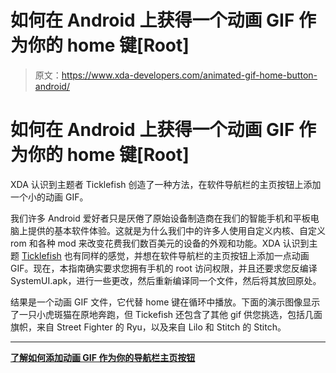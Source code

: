 # 如何在 Android 上获得一个动画 GIF 作为你的 home 键[Root]

> 原文：<https://www.xda-developers.com/animated-gif-home-button-android/>

# 如何在 Android 上获得一个动画 GIF 作为你的 home 键[Root]

XDA 认识到主题者 Ticklefish 创造了一种方法，在软件导航栏的主页按钮上添加一个小的动画 GIF。

我们许多 Android 爱好者只是厌倦了原始设备制造商在我们的智能手机和平板电脑上提供的基本软件体验。这就是为什么我们中的许多人使用自定义内核、自定义 rom 和各种 mod 来改变花费我们数百美元的设备的外观和功能。XDA 认识到主题 [Ticklefish](https://forum.xda-developers.com/member.php?u=4315551) 也有同样的感觉，并想在软件导航栏的主页按钮上添加一点动画 GIF。现在，本指南确实要求您拥有手机的 root 访问权限，并且还要求您反编译 SystemUI.apk，进行一些更改，然后重新编译同一个文件，然后将其放回原处。

结果是一个动画 GIF 文件，它代替 home 键在循环中播放。下面的演示图像显示了一只小虎斑猫在原地奔跑，但 Tickefish 还包含了其他 gif 供您挑选，包括几面旗帜，来自 Street Fighter 的 Ryu，以及来自 Lilo 和 Stitch 的 Stitch。

* * *

[**了解如何添加动画 GIF 作为你的导航栏主页按钮**](https://forum.xda-developers.com/crossdevice-dev/sony-themes-apps/mod-animated-home-softkey-nav-bar-t3815903)
